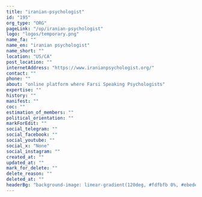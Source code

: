 ```yaml
---
title: "iranian-psychologist"
id: "195"
org_type: "ORG"
pageLink: "/op/iranian-psychologist"
logo: "logos/temporary.png"
name_fa: ""
name_en: "iranian psychologist"
name_short: ""
location: "US/CA"
post_location: ""
internetAddress: "https://www.iranianpsychologist.org/"
contact: ""
phone: ""
about: "online platform where Farsi Speaking Psychologists"
expertise: ""
history: ""
manifest: ""
coc: ""
estimation_of_members: ""
political_orientation: ""
markForEdit: ""
social_telegram: ""
social_facebook: ""
social_youtube: ""
social_x: "None"
social_instagram: ""
created_at: ""
updated_at: ""
mark_for_delete: ""
delete_reason: ""
deleted_at: ""
headerBg: "background-image: linear-gradient(120deg, #fdfbfb 0%, #ebedee 100%);"
---
```


